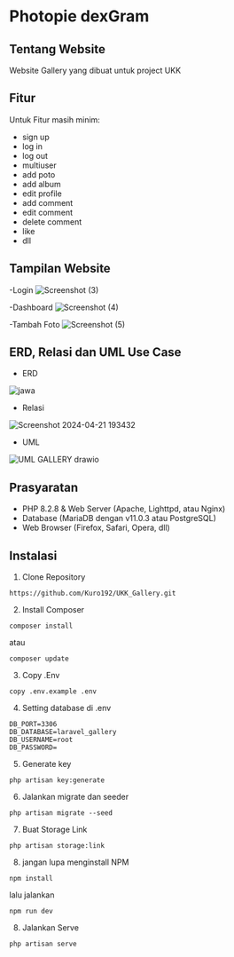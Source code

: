 # Photopie dexGram


## Tentang Website

Website Gallery yang dibuat untuk project UKK

## Fitur

Untuk Fitur masih minim:
- sign up
- log in
- log out
- multiuser
- add poto
- add album
- edit profile
- add comment
- edit comment
- delete comment
- like
- dll

## Tampilan Website

-Login
![Screenshot (3)](https://github.com/drixki/dexGram/assets/111831906/3f9a94b5-b81a-4761-9f63-f4a541ede1c9)

-Dashboard
![Screenshot (4)](https://github.com/drixki/dexGram/assets/111831906/d00267fa-37f2-4212-8885-c20dbdd3e05f)

-Tambah Foto
![Screenshot (5)](https://github.com/drixki/dexGram/assets/111831906/5d50aec4-5865-453b-8a9f-4ebaba8bd881)

## ERD, Relasi dan UML Use Case

- ERD

![jawa](https://github.com/drixki/dexGram/assets/111831906/56d550c3-da4b-4df4-8214-0528b7868262)

- Relasi

![Screenshot 2024-04-21 193432](https://github.com/Kuro192/UKK_Gallery/assets/105845443/4d66e307-0230-4646-ac62-1de2d6a548b0)

- UML

![UML GALLERY drawio](https://github.com/Kuro192/UKK_Gallery/assets/105845443/871c2ea4-c579-42e9-944d-47cf0e83c5ff)


## Prasyaratan

- PHP 8.2.8 & Web Server (Apache, Lighttpd, atau Nginx)
- Database (MariaDB dengan v11.0.3 atau PostgreSQL)
- Web Browser (Firefox, Safari, Opera, dll)

## Instalasi
1. Clone Repository
```
https://github.com/Kuro192/UKK_Gallery.git
```

2. Install Composer
```
composer install
```
atau
```
composer update
```

3. Copy .Env
```
copy .env.example .env
```

4. Setting database di .env
```
DB_PORT=3306
DB_DATABASE=laravel_gallery
DB_USERNAME=root
DB_PASSWORD=
```

5. Generate key
```
php artisan key:generate
```

6. Jalankan migrate dan seeder
```
php artisan migrate --seed
```

7. Buat Storage Link
```
php artisan storage:link
```

8. jangan lupa menginstall NPM
```
npm install
```
lalu jalankan
```
npm run dev
```

8. Jalankan Serve
```
php artisan serve
```

